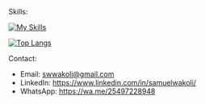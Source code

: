 Skills:

[![My Skills](https://skillicons.dev/icons?i=kotlin,java,dart,androidstudio,flutter,git,github,firebase,linux)](https://skillicons.dev)

[![Top Langs](https://github-readme-stats.vercel.app/api/top-langs/?username=SamuelWakoli&theme=omni&layout=compact&langs_count=8&access_token=<PAT>)](https://github.com/SamuelWakoli/github-readme-stats)

<!-- [![Samuel Wakoli's GitHub stats](https://github-readme-stats.vercel.app/api?username=SamuelWakoli&show_icons=true&theme=radical)](https://github.com/SamuelWakoli/github-readme-stats) -->

Contact:
- Email: swwakoli@gmail.com
- LinkedIn: https://www.linkedin.com/in/samuelwakoli/
- WhatsApp: https://wa.me/25497228948
